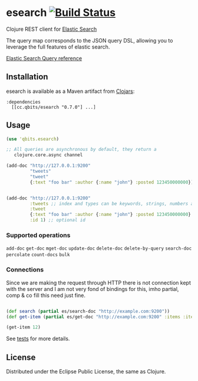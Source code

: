 # esearch [![Build Status](https://secure.travis-ci.org/mpenet/esearch.png?branch=master)](http://travis-ci.org/mpenet/esearch)

Clojure REST client for [Elastic Search](http://www.elasticsearch.org/)

The query map corresponds to the JSON query DSL, allowing you to
leverage the full features of elastic search.

[Elastic Search Query reference](http://www.elasticsearch.org/guide/reference/query-dsl/)

## Installation

esearch is available as a Maven artifact from [Clojars](http://clojars.org/esearch):

    :dependencies
      [[cc.qbits/esearch "0.7.0"] ...]

## Usage


```clojure
(use 'qbits.esearch)

;; All queries are asynchronous by default, they return a
   clojure.core.async channel

(add-doc "http://127.0.0.1:9200"
         "tweets"
         "tweet"
         {:text "foo bar" :author {:name "john"} :posted 123450000000})


(add-doc "http://127.0.0.1:9200"
         :tweets ;; index and types can be keywords, strings, numbers and sequences
         :tweet
         {:text "foo bar" :author {:name "john"} :posted 123450000000}
         :id 1) ;; optional id
```

### Supported operations

`add-doc` `get-doc` `mget-doc` `update-doc` `delete-doc` `delete-by-query`
`search-doc` `percolate` `count-docs` `bulk`

### Connections

Since we are making the request through HTTP there is not connection
kept with the server and I am not very fond of bindings for this, imho
partial, comp & co fill this need just fine.


```clojure

(def search (partial es/search-doc "http://example.com:9200"))
(def get-item (partial es/get-doc "http://example.com:9200" :items :item))

(get-item 12)

```

See [tests](https://github.com/mpenet/esearch/blob/master/test/qbits/esearch/test/core.clj) for more details.

## License

Distributed under the Eclipse Public License, the same as Clojure.
